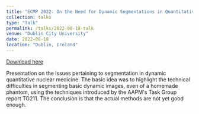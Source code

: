 ```yaml
---
title: "ECMP 2022: On the Need for Dynamic Segmentations in Quantitative Dynamic Nuclear Medicine"
collection: talks
type: "Talk"
permalink: /talks/2022-08-18-talk
venue: "Dublin City University"
date: 2022-08-18
location: "Dublin, Ireland"
---
```


[Download here](https://argilfea.github.io/philippethemedicalphysicist.github.io/files/CAP2022_Poster_v2.pdf)<br>

Presentation on the issues pertaining to segmentation in dynamic quantitative nuclear medicine. 
The basic idea was to highlight the technical difficulties in segmenting basic dynamic images, even of a homemade phantom,
using the techniques introduced by the AAPM's Task Group report TG211.
The conclusion is that the actual methods are not yet good enough.